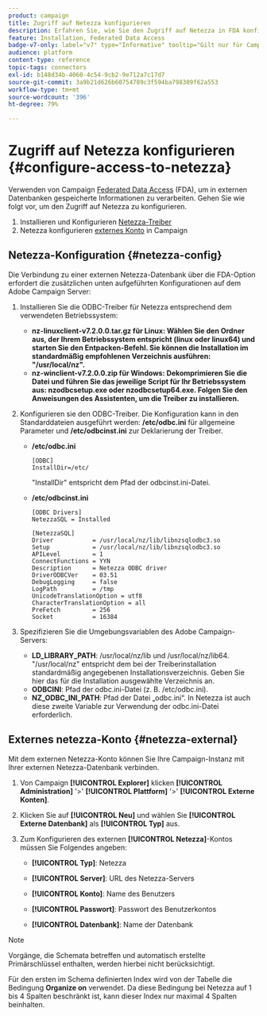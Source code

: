 ```yaml
---
product: campaign
title: Zugriff auf Netezza konfigurieren
description: Erfahren Sie, wie Sie den Zugriff auf Netezza in FDA konfigurieren
feature: Installation, Federated Data Access
badge-v7-only: label="v7" type="Informative" tooltip="Gilt nur für Campaign Classic v7"
audience: platform
content-type: reference
topic-tags: connectors
exl-id: b148d34b-4060-4c54-9cb2-9e712a7c17d7
source-git-commit: 3a9b21d626b60754789c3f594ba798309f62a553
workflow-type: tm+mt
source-wordcount: '396'
ht-degree: 79%

---
```


# Zugriff auf Netezza konfigurieren {#configure-access-to-netezza}



Verwenden von Campaign [Federated Data Access](../../installation/using/about-fda.md) (FDA), um in externen Datenbanken gespeicherte Informationen zu verarbeiten. Gehen Sie wie folgt vor, um den Zugriff auf Netezza zu konfigurieren.

1. Installieren und Konfigurieren [Netezza-Treiber](#netezza-config)
1. Netezza konfigurieren [externes Konto](#netezza-external) in Campaign

## Netezza-Konfiguration {#netezza-config}

Die Verbindung zu einer externen Netezza-Datenbank über die FDA-Option erfordert die zusätzlichen unten aufgeführten Konfigurationen auf dem Adobe Campaign Server:

1. Installieren Sie die ODBC-Treiber für Netezza entsprechend dem verwendeten Betriebssystem:

   * **nz-linuxclient-v7.2.0.0.tar.gz für Linux: Wählen Sie den Ordner aus, der Ihrem Betriebssystem entspricht (linux oder linux64) und starten Sie den Entpacken-Befehl. Sie können die Installation im standardmäßig empfohlenen Verzeichnis ausführen: &quot;/usr/local/nz&quot;.**
   * **nz-winclient-v7.2.0.0.zip für Windows: Dekomprimieren Sie die Datei und führen Sie das jeweilige Script für Ihr Betriebssystem aus: nzodbcsetup.exe oder nzodbcsetup64.exe. Folgen Sie den Anweisungen des Assistenten, um die Treiber zu installieren.**

1. Konfigurieren sie den ODBC-Treiber. Die Konfiguration kann in den Standarddateien ausgeführt werden: **/etc/odbc.ini** für allgemeine Parameter und **/etc/odbcinst.ini** zur Deklarierung der Treiber.

   * **/etc/odbc.ini**

     ```
     [ODBC]
     InstallDir=/etc/
     ```

     &quot;InstallDir&quot; entspricht dem Pfad der odbcinst.ini-Datei.

   * **/etc/odbcinst.ini**

     ```
     [ODBC Drivers]
     NetezzaSQL = Installed
     
     [NetezzaSQL]
     Driver           = /usr/local/nz/lib/libnzsqlodbc3.so
     Setup            = /usr/local/nz/lib/libnzsqlodbc3.so
     APILevel         = 1
     ConnectFunctions = YYN
     Description      = Netezza ODBC driver
     DriverODBCVer    = 03.51
     DebugLogging     = false
     LogPath          = /tmp
     UnicodeTranslationOption = utf8
     CharacterTranslationOption = all
     PreFetch         = 256
     Socket           = 16384
     ```

1. Spezifizieren Sie die Umgebungsvariablen des Adobe Campaign-Servers:

   * **LD_LIBRARY_PATH**: /usr/local/nz/lib und /usr/local/nz/lib64. &quot;/usr/local/nz&quot; entspricht dem bei der Treiberinstallation standardmäßig angegebenen Installationsverzeichnis. Geben Sie hier das für die Installation ausgewählte Verzeichnis an.
   * **ODBCINI**: Pfad der odbc.ini-Datei (z. B. /etc/odbc.ini).
   * **NZ_ODBC_INI_PATH**: Pfad der Datei „odbc.ini“. In Netezza ist auch diese zweite Variable zur Verwendung der odbc.ini-Datei erforderlich.

## Externes netezza-Konto {#netezza-external}

Mit dem externen Netezza-Konto können Sie Ihre Campaign-Instanz mit Ihrer externen Netezza-Datenbank verbinden.

1. Von Campaign **[!UICONTROL Explorer]** klicken **[!UICONTROL Administration]** &#39;>&#39; **[!UICONTROL Plattform]** &#39;>&#39; **[!UICONTROL Externe Konten]**.

1. Klicken Sie auf **[!UICONTROL Neu]** und wählen Sie **[!UICONTROL Externe Datenbank]** als **[!UICONTROL Typ]** aus.

1. Zum Konfigurieren des externen **[!UICONTROL Netezza]**-Kontos müssen Sie Folgendes angeben:

   * **[!UICONTROL Typ]**: Netezza

   * **[!UICONTROL Server]**: URL des Netezza-Servers

   * **[!UICONTROL Konto]**: Name des Benutzers

   * **[!UICONTROL Passwort]**: Passwort des Benutzerkontos

   * **[!UICONTROL Datenbank]**: Name der Datenbank

>[!NOTE]
>
>Vorgänge, die Schemata betreffen und automatisch erstellte Primärschlüssel enthalten, werden hierbei nicht berücksichtigt.
>
>Für den ersten im Schema definierten Index wird von der Tabelle die Bedingung **Organize on** verwendet. Da diese Bedingung bei Netezza auf 1 bis 4 Spalten beschränkt ist, kann dieser Index nur maximal 4 Spalten beinhalten.
